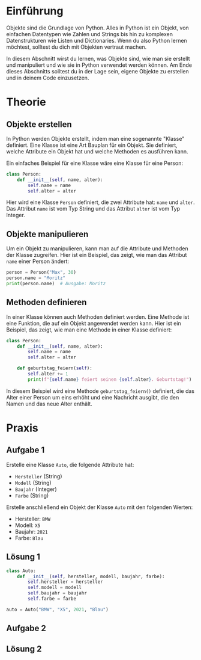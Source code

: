 

# Einführung

Objekte sind die Grundlage von Python. Alles in Python ist ein Objekt, von einfachen Datentypen wie Zahlen und Strings bis hin zu komplexen Datenstrukturen wie Listen und Dictionaries. Wenn du also Python lernen möchtest, solltest du dich mit Objekten vertraut machen.

In diesem Abschnitt wirst du lernen, was Objekte sind, wie man sie erstellt und manipuliert und wie sie in Python verwendet werden können. Am Ende dieses Abschnitts solltest du in der Lage sein, eigene Objekte zu erstellen und in deinem Code einzusetzen.

# Theorie

## Objekte erstellen

In Python werden Objekte erstellt, indem man eine sogenannte "Klasse" definiert. Eine Klasse ist eine Art Bauplan für ein Objekt. Sie definiert, welche Attribute ein Objekt hat und welche Methoden es ausführen kann.

Ein einfaches Beispiel für eine Klasse wäre eine Klasse für eine Person:

```python
class Person:
    def __init__(self, name, alter):
        self.name = name
        self.alter = alter
```

Hier wird eine Klasse `Person` definiert, die zwei Attribute hat: `name` und `alter`. Das Attribut `name` ist vom Typ String und das Attribut `alter` ist vom Typ Integer.

## Objekte manipulieren

Um ein Objekt zu manipulieren, kann man auf die Attribute und Methoden der Klasse zugreifen. Hier ist ein Beispiel, das zeigt, wie man das Attribut `name` einer Person ändert:

```python
person = Person("Max", 30)
person.name = "Moritz"
print(person.name)  # Ausgabe: Moritz
```

## Methoden definieren

In einer Klasse können auch Methoden definiert werden. Eine Methode ist eine Funktion, die auf ein Objekt angewendet werden kann. Hier ist ein Beispiel, das zeigt, wie man eine Methode in einer Klasse definiert:

```python
class Person:
    def __init__(self, name, alter):
        self.name = name
        self.alter = alter

    def geburtstag_feiern(self):
        self.alter += 1
        print(f"{self.name} feiert seinen {self.alter}. Geburtstag!")
```

In diesem Beispiel wird eine Methode `geburtstag_feiern()` definiert, die das Alter einer Person um eins erhöht und eine Nachricht ausgibt, die den Namen und das neue Alter enthält.

# Praxis

## Aufgabe 1

Erstelle eine Klasse `Auto`, die folgende Attribute hat:

- `Hersteller` (String)
- `Modell` (String)
- `Baujahr` (Integer)
- `Farbe` (String)

Erstelle anschließend ein Objekt der Klasse `Auto` mit den folgenden Werten:

- Hersteller: `BMW`
- Modell: `X5`
- Baujahr: `2021`
- Farbe: `Blau`

## Lösung 1

```python
class Auto:
    def __init__(self, hersteller, modell, baujahr, farbe):
        self.hersteller = hersteller
        self.modell = modell
        self.baujahr = baujahr
        self.farbe = farbe

auto = Auto("BMW", "X5", 2021, "Blau")
```

## Aufgabe 2



## Lösung 2

